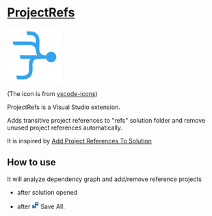 # [ProjectRefs](https://marketplace.visualstudio.com/items?itemName=iron9light.ProjectRefs)
![icon](ProjectRefs/icon.png)

(The icon is from [vscode-icons](https://github.com/vscode-icons/vscode-icons/blob/master/icons/file_type_dependencies.svg))

ProjectRefs is a Visual Studio extension.

Adds transitive project references to "refs" solution folder and remove unused project references automatically.

It is inspired by [Add Project References To Solution](https://marketplace.visualstudio.com/items?itemName=MohitC.AddProjectRefsToSolution3a2)

## How to use

It will analyze dependency graph and add/remove reference projects

- after solution opened

- after <img src="img/SaveAll_16x.svg" width="16"> Save All.
